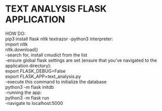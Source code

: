 # TEXT ANALYSIS FLASK APPLICATION
HOW DO:  
pip3 install flask nltk textrazor
-python3 interpreter:  
  import nltk  
  nltk.download()  
-search for, install cmudict from the list  
-ensure global flask settings are set (ensure that you've navigated to the application directory):  
  export FLASK_DEBUG=False  
  export FLASK_APP=text_analysis.py  
-execute this command to initialize the database  
  python3 -m flask initdb  
-running the app:  
  python3 -m flask run  
-navigate to localhost:5000  
